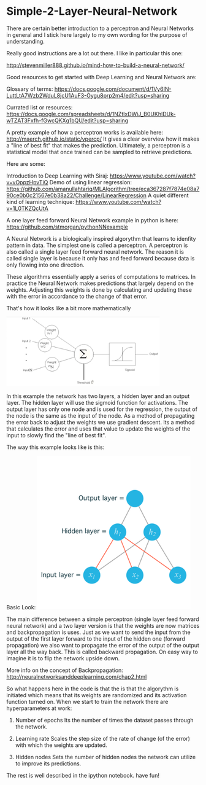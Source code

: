 # Simple-2-Layer-Neural-Network

There are certain better introduction to a perceptron and Neural Networks in general and I stick here largely to my own wording for the purpose of understanding. 

Really good instructions are a lot out there. I like in particular this one:

http://stevenmiller888.github.io/mind-how-to-build-a-neural-network/

Good resources to get started with Deep Learning and Neural Network are:

Glossary of terms: https://docs.google.com/document/d/1Vy6IN-LuttLtA7Wzb2WduL8jcU1AuF3-Oygu8prp2m4/edit?usp=sharing

Currated list or resources: https://docs.google.com/spreadsheets/d/1NZtIxDWiJ_B0UKhIDUk-wTZAT3Fxfh-fGwcQKXg1bQU/edit?usp=sharing


A pretty example of how a perceptron works is available here: http://maerch.github.io/static/vpercp/
It gives a clear overview how it makes a "line of best fit" that makes the prediction. Ultimately, a perceptron is a statistical model that once trained can be sampled to retrieve predictions.


Here are some:

Introduction to Deep Learning with Siraj: https://www.youtube.com/watch?v=vOppzHpvTiQ
Demo of using linear regression: https://github.com/amanullahtariq/MLAlgorithm/tree/eca367287f7874e08a790ce0b0c21567e0b38a22/Challenge/LinearRegression
A quiet different kind of learning technique: https://www.youtube.com/watch?v=1L0TKZQcUtA

A one layer feed forward Neural Network example in python is here: https://github.com/stmorgan/pythonNNexample

A Neural Network is a biologically inspired algorythm that learns to idenfity pattern in data. The simplest one is called a perceptron. A perceptron is also called a single layer feed forward neural network. The reason it is called single layer is because it only has and feed forward because data is only flowing into one direction.

These algorithms essentially apply a series of computations to matrices. In practice the Neural Network makes predictions that largely depend on the weights. Adjusting this weights is done by calculating and updating these with the error in accordance to the change of that error. 

That's how it looks like a bit more mathematically

<img src="https://github.com/mcclueless/Simple-2LFF-Neural-Network/blob/master/assets/perceptron.png" width="400">

In this example the network has two layers, a hidden layer and an output layer. The hidden layer will use the sigmoid function for activations. The output layer has only one node and is used for the regression, the output of the node is the same as the input of the node. As a method of propagating the error back to adjust the weights we use gradient descent. Its a method that calculates the error and uses that value to update the weights of the input to slowly find the "line of best fit".


The way this example looks like is this:

Basic Look:
 <img src="https://raw.githubusercontent.com/mcclueless/Simple-2LFF-Neural-Network/master/assets/network-with-labeled-nodes.png?raw=true" width="400"/>

The main difference between a simple perceptron (single layer feed forward neural network) and a two layer version is that the weights are now matrices and backpropagation is uses. Just as we want to send the input from the output of the first layer forward to the input of the hidden one (forward propagation) we also want to propagate the error of the output of the output layer all the way back. This is called backward propagation. On easy way to imagine it is to flip the network upside down.

More info on the concept of Backpropagation: http://neuralnetworksanddeeplearning.com/chap2.html

So what happens here in the code is that the is that the algorythm is initiated which means that its weights are randomized and its activation function turned on. When we start to train the network there are hyperparameters at work:

1. Number of epochs
Its the number of times the dataset passes through the network.

2. Learning rate
Scales the step size of the rate of change (of the error) with which the weights are updated.

3. Hidden nodes
Sets the number of hidden nodes the network can utilize to improve its predictions. 


The rest is well described in the ipython notebook. have fun!




